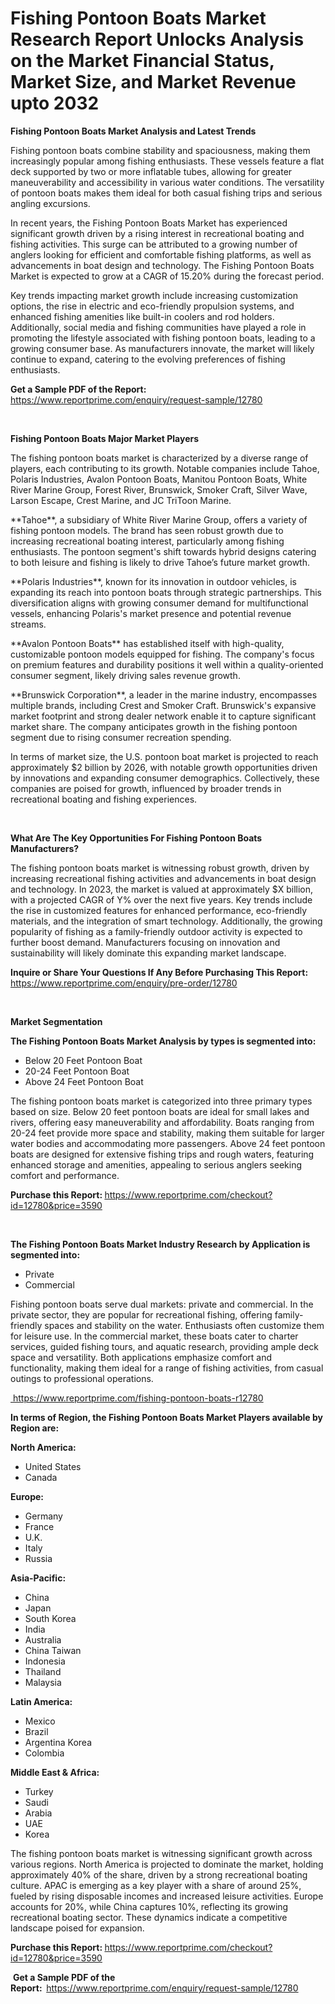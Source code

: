 <p><h1>Fishing Pontoon Boats Market Research Report Unlocks Analysis on the Market Financial Status, Market Size, and Market Revenue upto 2032</h1></p><p><strong>Fishing Pontoon Boats Market Analysis and Latest Trends</strong></p>
<p><p>Fishing pontoon boats combine stability and spaciousness, making them increasingly popular among fishing enthusiasts. These vessels feature a flat deck supported by two or more inflatable tubes, allowing for greater maneuverability and accessibility in various water conditions. The versatility of pontoon boats makes them ideal for both casual fishing trips and serious angling excursions. </p><p>In recent years, the Fishing Pontoon Boats Market has experienced significant growth driven by a rising interest in recreational boating and fishing activities. This surge can be attributed to a growing number of anglers looking for efficient and comfortable fishing platforms, as well as advancements in boat design and technology. The Fishing Pontoon Boats Market is expected to grow at a CAGR of 15.20% during the forecast period. </p><p>Key trends impacting market growth include increasing customization options, the rise in electric and eco-friendly propulsion systems, and enhanced fishing amenities like built-in coolers and rod holders. Additionally, social media and fishing communities have played a role in promoting the lifestyle associated with fishing pontoon boats, leading to a growing consumer base. As manufacturers innovate, the market will likely continue to expand, catering to the evolving preferences of fishing enthusiasts.</p></p>
<p><strong>Get a Sample PDF of the Report:&nbsp;</strong> <a href="https://www.reportprime.com/enquiry/request-sample/12780?utm_campaign=4459&utm_medium=2&utm_source=Github&utm_content=ia&utm_term=17052025&utm_id=fishing-pontoon-boats">https://www.reportprime.com/enquiry/request-sample/12780</a></p>
<p>&nbsp;</p>
<p><strong>Fishing Pontoon Boats Major Market Players</strong></p>
<p><p>The fishing pontoon boats market is characterized by a diverse range of players, each contributing to its growth. Notable companies include Tahoe, Polaris Industries, Avalon Pontoon Boats, Manitou Pontoon Boats, White River Marine Group, Forest River, Brunswick, Smoker Craft, Silver Wave, Larson Escape, Crest Marine, and JC TriToon Marine.</p><p>**Tahoe**, a subsidiary of White River Marine Group, offers a variety of fishing pontoon models. The brand has seen robust growth due to increasing recreational boating interest, particularly among fishing enthusiasts. The pontoon segment's shift towards hybrid designs catering to both leisure and fishing is likely to drive Tahoe’s future market growth.</p><p>**Polaris Industries**, known for its innovation in outdoor vehicles, is expanding its reach into pontoon boats through strategic partnerships. This diversification aligns with growing consumer demand for multifunctional vessels, enhancing Polaris's market presence and potential revenue streams.</p><p>**Avalon Pontoon Boats** has established itself with high-quality, customizable pontoon models equipped for fishing. The company's focus on premium features and durability positions it well within a quality-oriented consumer segment, likely driving sales revenue growth. </p><p>**Brunswick Corporation**, a leader in the marine industry, encompasses multiple brands, including Crest and Smoker Craft. Brunswick's expansive market footprint and strong dealer network enable it to capture significant market share. The company anticipates growth in the fishing pontoon segment due to rising consumer recreation spending.</p><p>In terms of market size, the U.S. pontoon boat market is projected to reach approximately $2 billion by 2026, with notable growth opportunities driven by innovations and expanding consumer demographics. Collectively, these companies are poised for growth, influenced by broader trends in recreational boating and fishing experiences.</p></p>
<p>&nbsp;</p>
<p><strong>What Are The Key Opportunities For Fishing Pontoon Boats Manufacturers?</strong></p>
<p><p>The fishing pontoon boats market is witnessing robust growth, driven by increasing recreational fishing activities and advancements in boat design and technology. In 2023, the market is valued at approximately $X billion, with a projected CAGR of Y% over the next five years. Key trends include the rise in customized features for enhanced performance, eco-friendly materials, and the integration of smart technology. Additionally, the growing popularity of fishing as a family-friendly outdoor activity is expected to further boost demand. Manufacturers focusing on innovation and sustainability will likely dominate this expanding market landscape.</p></p>
<p><strong>Inquire or Share Your Questions If Any Before Purchasing This Report:</strong> <a href="https://www.reportprime.com/enquiry/pre-order/12780?utm_campaign=4459&utm_medium=2&utm_source=Github&utm_content=ia&utm_term=17052025&utm_id=fishing-pontoon-boats">https://www.reportprime.com/enquiry/pre-order/12780</a></p>
<p>&nbsp;</p>
<p><strong>Market Segmentation</strong></p>
<p><strong>The Fishing Pontoon Boats Market Analysis by types is segmented into:</strong></p>
<p><ul><li>Below 20 Feet Pontoon Boat</li><li>20-24 Feet Pontoon Boat</li><li>Above 24 Feet Pontoon Boat</li></ul></p>
<p><p>The fishing pontoon boats market is categorized into three primary types based on size. Below 20 feet pontoon boats are ideal for small lakes and rivers, offering easy maneuverability and affordability. Boats ranging from 20-24 feet provide more space and stability, making them suitable for larger water bodies and accommodating more passengers. Above 24 feet pontoon boats are designed for extensive fishing trips and rough waters, featuring enhanced storage and amenities, appealing to serious anglers seeking comfort and performance.</p></p>
<p><strong>Purchase this Report:&nbsp;</strong><a href="https://www.reportprime.com/checkout?id=12780&price=3590&utm_campaign=4459&utm_medium=2&utm_source=Github&utm_content=ia&utm_term=17052025&utm_id=fishing-pontoon-boats">https://www.reportprime.com/checkout?id=12780&price=3590</a></p>
<p>&nbsp;</p>
<p><strong>The Fishing Pontoon Boats Market Industry Research by Application is segmented into:</strong></p>
<p><ul><li>Private</li><li>Commercial</li></ul></p>
<p><p>Fishing pontoon boats serve dual markets: private and commercial. In the private sector, they are popular for recreational fishing, offering family-friendly spaces and stability on the water. Enthusiasts often customize them for leisure use. In the commercial market, these boats cater to charter services, guided fishing tours, and aquatic research, providing ample deck space and versatility. Both applications emphasize comfort and functionality, making them ideal for a range of fishing activities, from casual outings to professional operations.</p></p>
<p><a href="https://www.reportprime.com/fishing-pontoon-boats-r12780?utm_campaign=4459&utm_medium=2&utm_source=Github&utm_content=ia&utm_term=17052025&utm_id=fishing-pontoon-boats">&nbsp;https://www.reportprime.com/fishing-pontoon-boats-r12780</a></p>
<p><strong>In terms of Region, the Fishing Pontoon Boats Market Players available by Region are:</strong></p>
<p>
    <p> <strong> North America: </strong>
        <ul>
            <li>United States</li>
            <li>Canada</li>
        </ul>
        </p> 
    <p> <strong> Europe: </strong>
        <ul>
            <li>Germany</li>
            <li>France</li>
            <li>U.K.</li>
            <li>Italy</li>
            <li>Russia</li>
        </ul>
        </p> 
    <p> <strong> Asia-Pacific: </strong>
        <ul>
            <li>China</li>
            <li>Japan</li>
            <li>South Korea</li>
            <li>India</li>
            <li>Australia</li>
            <li>China Taiwan</li>
            <li>Indonesia</li>
            <li>Thailand</li>
            <li>Malaysia</li>
        </ul>
        </p> 
    <p> <strong> Latin America: </strong>
        <ul>
            <li>Mexico</li>
            <li>Brazil</li>
            <li>Argentina Korea</li>
            <li>Colombia</li>
        </ul>
        </p> 
    <p> <strong> Middle East & Africa: </strong>
        <ul>
            <li>Turkey</li>
            <li>Saudi</li>
            <li>Arabia</li>
            <li>UAE</li>
            <li>Korea</li>
        </ul>
    </p>
    </p>
<p><p>The fishing pontoon boats market is witnessing significant growth across various regions. North America is projected to dominate the market, holding approximately 40% of the share, driven by a strong recreational boating culture. APAC is emerging as a key player with a share of around 25%, fueled by rising disposable incomes and increased leisure activities. Europe accounts for 20%, while China captures 10%, reflecting its growing recreational boating sector. These dynamics indicate a competitive landscape poised for expansion.</p></p>
<p><strong>Purchase this Report: </strong><a href="https://www.reportprime.com/checkout?id=12780&price=3590&utm_campaign=4459&utm_medium=2&utm_source=Github&utm_content=ia&utm_term=17052025&utm_id=fishing-pontoon-boats">https://www.reportprime.com/checkout?id=12780&price=3590</a></p>
<p>&nbsp;<strong>Get a Sample PDF of the Report:&nbsp;&nbsp;</strong><a href="https://www.reportprime.com/enquiry/request-sample/12780?utm_campaign=4459&utm_medium=2&utm_source=Github&utm_content=ia&utm_term=17052025&utm_id=fishing-pontoon-boats">https://www.reportprime.com/enquiry/request-sample/12780</a></p>
<p><strong></strong></p>
<p><p></p><p></p><p></p></p>